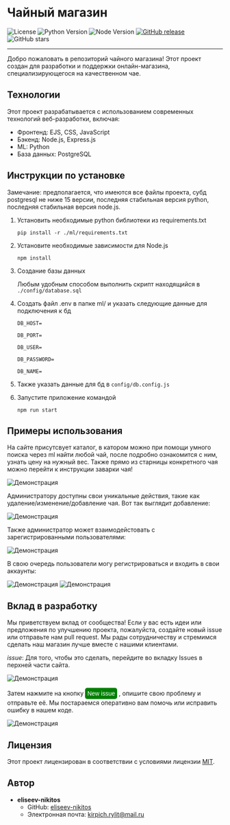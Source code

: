 # Чайный магазин


![License](https://img.shields.io/badge/license-MIT-blue.svg) 
![Python Version](https://img.shields.io/badge/python-3.11.5-blue)
![Node Version](https://img.shields.io/badge/node-18.16.0-blue)
[![GitHub release](https://img.shields.io/github/release/eliseev-nikitos/tea-shop.svg)](https://github.com/eliseev-nikitos/tea-shop/releases)
![GitHub stars](https://img.shields.io/github/stars/eliseev-nikitos/tea-shop)

---
Добро пожаловать в репозиторий чайного магазина! Этот проект создан для разработки и поддержки онлайн-магазина, специализирующегося на качественном чае.



## Технологии

Этот проект разрабатывается с использованием современных технологий веб-разработки, включая:

- Фронтенд: EJS, CSS, JavaScript
- Бэкенд: Node.js, Express.js
- ML: Python
- База данных: PostgreSQL

## Инструкции по установке

Замечание: предполагается, что имеются все файлы проекта, субд postgresql не ниже 15 версии, последняя стабильная версия python, последняя стабильная версия node.js.

1) Установить необходимые python библиотеки из requirements.txt

    ```
    pip install -r ./ml/requirements.txt
    ```

2) Установите необходимые зависимости для Node.js

    ```
    npm install
    ```

3) Создание базы данных

    Любым удобным способом выполнить скрипт находящийся в ```./config/database.sql```

4) Создать файл .env в папке ml/ и указать следующие данные для подключения к бд

    ```
    DB_HOST=

    DB_PORT=

    DB_USER=

    DB_PASSWORD=

    DB_NAME=
    ```
5) Также указать данные для бд в ```config/db.config.js```
6) Запустите приложение командой

    ```
    npm run start
    ```


## Примеры использования

На сайте присутсвует каталог, в катором можно при помощи умного поиска через ml найти любой чай, после подробно ознакомится с ним, узнать цену на нужный вес. Также прямо из старницы конкретного чая можно перейти к инструкции заварки чая!

<img src="gif/gifDemo.gif" alt="Демонстрация">

Администратору доступны свои уникальные действия, такие как удаление/изменение/добавление чая. Вот так выглядит добавление: 

<img src="gif/demo-img-1.png" alt="Демонстрация">

Также администратор может взаимодейстовать с зарегистрированными пользователями:

<img src="gif/demo-img-2.png" alt="Демонстрация">

В свою очередь пользователи могу регистрироваться и входить в свои аккаунты:

<img src="gif/demo-img-3.png" alt="Демонстрация">
<img src="gif/demo-img-4.png" alt="Демонстрация">


## Вклад в разработку

Мы приветствуем вклад от сообщества! Если у вас есть идеи или предложения по улучшению проекта, пожалуйста, создайте новый issue или отправьте нам pull request. Мы рады сотрудничеству и стремимся сделать наш магазин лучше вместе с нашими клиентами.


*issue*: Для того, чтобы это сделать, перейдите во вкладку Issues в перхней части сайта.

<img src="gif/pred-img-1.png" alt="Демонстрация">

Затем нажмите на кнопку <button style="background-color: green; color: white; border-radius: 5px; padding: 5px; font-size: 14; border:none;">New issue</button> , опишите свою проблему и отправьте её. Мы постараемся оперативно вам помочь или исправить ошибку в нашем коде.

<img src="gif/pred-img-2.png" alt="Демонстрация">

## Лицензия

Этот проект лицензирован в соответствии с условиями лицензии [MIT](LICENSE.md).


## Автор

- **eliseev-nikitos**
  - GitHub: [eliseev-nikitos](https://github.com/eliseev-nikitos)
  - Электронная почта: kirpich.rylit@mail.ru

